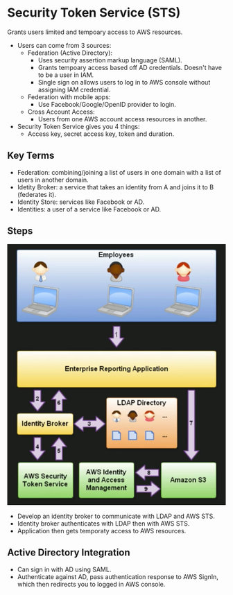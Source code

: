 # Security Token Service (STS)
Grants users limited and tempoary access to AWS resources. 
- Users can come from 3 sources:
    - Federation (Active Directory):
        - Uses security assertion markup language (SAML). 
        - Grants tempoary access based off AD credentials. Doesn't have to be a user in IAM. 
        - Single sign on allows users to log in to AWS console without assigning IAM credential. 
    - Federation with mobile apps: 
        - Use Facebook/Google/OpenID provider to login. 
    - Cross Account Access: 
        - Users from one AWS account access resources in another. 
- Security Token Service gives you 4 things:
    - Access key, secret access key, token and duration. 
## Key Terms
- Federation: combining/joining a list of users in one domain with a list of users in another domain. 
- Idetity Broker: a service that takes an identity from A and joins it to B (federates it). 
- Identity Store: services like Facebook or AD.
- Identities: a user of a service like Facebook or AD.
## Steps 
![alt text](../Images/STS_Workflow.png)
- Develop an identity broker to communicate with LDAP and AWS STS. 
- Identity broker authenticates with LDAP then with AWS STS.
- Application then gets temporaty access to AWS resources. 
## Active Directory Integration
- Can sign in with AD using SAML. 
- Authenticate against AD, pass authentication response to AWS SignIn, which then redirects you to logged in AWS console. 